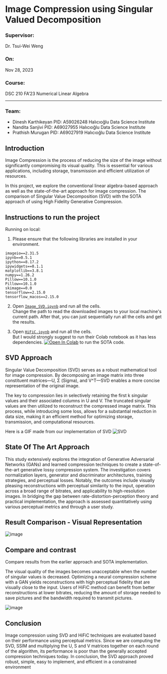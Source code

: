 # Image Compression using Singular Valued Decomposition

### Supervisor:

Dr. Tsui-Wei Weng

### On:

Nov 28, 2023

### Course:

DSC 210 FA’23 Numerical Linear Algebra

---

### Team:

- Dinesh Karthikeyan
PID: A59026248
Halıcıoğlu Data Science Institute
- Nandita Sanjivi
PID: A69027955
Halıcıoğlu Data Science Institute
- Prathish Murugan
PID: A69027919
Halıcıoğlu Data Science Institute

## Introduction

Image Compression is the process of reducing the size of the image without significantly compromising its visual quality. This is essential for various applications, including storage, transmission and efficient utilization of resources. 

In this project, we explore the conventional linear algebra-based approach as well as the state-of-the-art approach for image compression. The comparison of Singular Value Decomposition (SVD) with the SOTA approach of using High Fidelity Generative Compression.

## Instructions to run the project

Running on local:

1. Please ensure that the following libraries are installed in your environment.
```
imageio==2.31.5
ipynb==0.5.1
ipython==8.17.2
ipywidgets==8.1.1
matplotlib==3.8.1
numpy==1.26.2
Pillow==10.1.0
Pillow==10.1.0
skimage==0.0
tensorflow==2.15.0
tensorflow_macos==2.15.0
```
2. Open [`Image_SVD.ipynb`](https://github.com/prathishpratt/SVD-Image-Decomposition/blob/main/SRC/Lin_Alg/Image_SVD.ipynb) and run all the cells. <br>
   Change the path to read the downloaded images to your local machine's current path. After that, you can just sequentially run all the cells and get the results.

4. Open [`HiFiC.ipynb`](https://github.com/prathishpratt/SVD-Image-Decomposition/blob/main/SRC/SOTA/HiFiC.ipynb) and run all the cells. <br>
   But I would strongly suggest to run their Colab notebook as it has less dependencies.
   [![Open In Colab](https://colab.research.google.com/assets/colab-badge.svg)](https://colab.research.google.com/github/Justin-Tan/high-fidelity-generative-compression/blob/master/assets/HiFIC_torch_colab_demo.ipynb) to run the SOTA code. 


## SVD Approach
Singular Value Decomposition (SVD) serves as a robust mathematical tool for image compression. By decomposing an image matrix into three constituent matrices—U, Σ (Sigma), and V^T—SVD enables a more concise representation of the original image. 

The key to compression lies in selectively retaining the first k singular values and their associated columns in U and V. The truncated singular values are then utilized to reconstruct the compressed image matrix. This process, while introducing some loss, allows for a substantial reduction in data size, making it an efficient method for optimizing storage, transmission, and computational resources.

Here is a GIF made from our implementation of SVD
![SVD](https://github.com/prathishpratt/SVD-Image-Decomposition/assets/64516584/58003c02-c1de-4d5a-aeb9-381ad6370b82)

## State Of The Art Approach
This study extensively explores the integration of Generative Adversarial Networks (GANs) and learned compression techniques to create a state-of-the-art generative lossy compression system. The investigation covers normalization layers, generator and discriminator architectures, training strategies, and perceptual losses. Notably, the outcomes include visually pleasing reconstructions with perceptual similarity to the input, operation across a broad range of bitrates, and applicability to high-resolution images. In bridging the gap between rate-distortion-perception theory and practical implementation, the approach is assessed quantitatively using various perceptual metrics and through a user study.

## Result Comparison - Visual Representation

![image](https://github.com/prathishpratt/SVD-Image-Decomposition/assets/49114256/21286054-d39a-43f0-bc8d-19e445d99eeb)

## Compare and contrast

Compare results from the earlier approach and SOTA implementation.

The visual quality of the images becomes unacceptable when the number of singular values is decreased. Optimizing a neural compression scheme with a GAN yields reconstructions with high perceptual fidelity that are visually close to the input. Users of HiFiC method can benefit from better reconstructions at lower bitrates, reducing the amount of storage needed to save pictures and the bandwidth required to transmit pictures.

![image](https://github.com/prathishpratt/SVD-Image-Decomposition/assets/49114256/e68d779a-aabe-4194-be88-e9ec6e752cc7)

## Conclusion

Image compression using SVD and HiFiC techniques are evaluated based on their performance using perceptual metrics.  Since we are computing the SVD, SSIM and multiplying the U, S and V matrices together on each round of the algorithm, its performance is poor than the generally accepted compression techniques today. In conclusion, the SVD approach proved robust, simple, easy to implement, and efficient in a constrained environment
